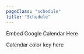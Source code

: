 ```yaml
---
pageClass: "schedule"
title: "Schedule"
---
```


Embed Google Calendar Here

Calendar color key here
